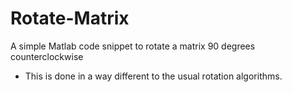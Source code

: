 Rotate-Matrix
=============

A simple Matlab code snippet to rotate a matrix 90 degrees counterclockwise 
- This is done in a way different to the usual rotation algorithms.
